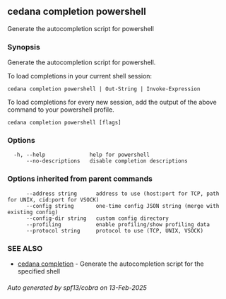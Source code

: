 ## cedana completion powershell

Generate the autocompletion script for powershell

### Synopsis

Generate the autocompletion script for powershell.

To load completions in your current shell session:

	cedana completion powershell | Out-String | Invoke-Expression

To load completions for every new session, add the output of the above command
to your powershell profile.


```
cedana completion powershell [flags]
```

### Options

```
  -h, --help              help for powershell
      --no-descriptions   disable completion descriptions
```

### Options inherited from parent commands

```
      --address string      address to use (host:port for TCP, path for UNIX, cid:port for VSOCK)
      --config string       one-time config JSON string (merge with existing config)
      --config-dir string   custom config directory
      --profiling           enable profiling/show profiling data
      --protocol string     protocol to use (TCP, UNIX, VSOCK)
```

### SEE ALSO

* [cedana completion](cedana_completion.md)	 - Generate the autocompletion script for the specified shell

###### Auto generated by spf13/cobra on 13-Feb-2025
